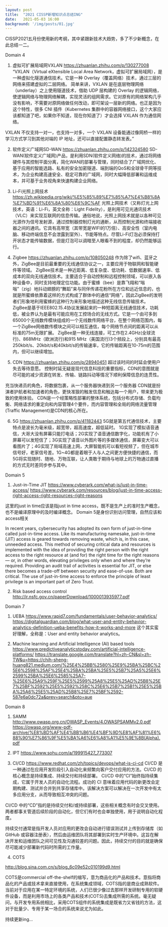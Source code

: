 ```yaml
---
layout: post
title:  "2021 CISSP新增知识点总结ING"
date:   2021-05-03 16:00
background: '/img/posts/01.jpg'
---
```

CISSP2021五月份使用新的考纲，其中紧跟新技术大趋势，多了不少新概念，在此总结一二。

Domain 4
1. 虚拟可扩展局域网VXLAN
https://zhuanlan.zhihu.com/p/130277008
“VXLAN（Virtual eXtensible Local Area Network，虚拟可扩展局域网），是一种虚拟化隧道通信技术。它是一种 Overlay（覆盖网络）技术，通过三层的网络来搭建虚拟的二层网络。
简单来讲，VXLAN 是在底层物理网络（underlay）之上使用隧道技术，借助 UDP 层构建的 Overlay 的逻辑网络，使逻辑网络与物理网络解耦，实现灵活的组网需求。它对原有的网络架构几乎没有影响，不需要对原网络做任何改动，即可架设一层新的网络。也正是因为这个特性，很多 CNI 插件（Kubernetes 集群中的容器网络接口，这个大家应该都知道了吧，如果你不知道，现在你知道了）才会选择 VXLAN 作为通信网络。

VXLAN 不仅支持一对一，也支持一对多，一个 VXLAN 设备能通过像网桥一样的学习方式学习到其他对端的 IP 地址，还可以直接配置静态转发表。”

2. 软件定义广域网SD-WAN
https://zhuanlan.zhihu.com/p/142324580
SD-WAN(软件定义广域网)产品，是利用SDN(软件定义网络)的技术，通过将网络硬件与其控制平面分离，简化WAN的部署与管理，同时结合了广域网优化、基于应用的智能选路、私有的安全加密隧道、端到端的QoS和全球骨干网等技术，为企业构建高速安全、稳定可靠的广域网，同时大幅降低部署和运维成本，并可基于业务视角来快速构建企业网络。

3. Li-Fi光照上网技术
https://zh.wikipedia.org/wiki/%E5%85%89%E7%85%A7%E4%B8%8A%E7%BD%91%E6%8A%80%E6%9C%AF
光照上网技术（又称灯光上网技术，英语：Li-Fi，英文全称：Light Fidelity），是利用可见光通讯技术（VLC）来实现互联网的信息传输。通俗地说，光照上网技术就是以各种可见光源作为信号发射源，通过控制器控制灯光的通断，从而控制光源和终端接收器之间的通讯。它具有高带宽（其带宽是WIFI的1万倍）、高安全性（室内电脑、移动终端信息不会泄露到室外）、节能等特点。尽管Li-Fi灯泡必须保持打开状态才能传输数据，但是灯泡可以调暗至人眼看不到的程度，却仍然能够运行。

4. Zigbee
https://zhuanlan.zhihu.com/p/108050248
作为除了wifi、蓝牙之外，ZigBee是目前最重要的无线通信协议之一，主要应用于物联网和智能硬件等领域。
ZigBee技术是一种近距离、低复杂度、低功耗、低数据速率、低成本的双向无线通信技术。主要适合于自动控制和远程控制领域，可以嵌入各种设备中，同时支持地理定位功能。由于蜜蜂（bee）是靠飞翔和“嗡嗡”（zig）地抖动翅膀的“舞蹈”来与同伴传递花粉所在方位和远近信息的，也就是所蜜蜂依靠着这样的方式构成了群体中的通信“网络”，因此ZigBee的发明者们形象地利用蜜蜂的这种行为来形象地描述这种无线信息传输技术。
ZigBee是基于IEEE802.15.4协议发展起来的一种短距离无线通信技术，功耗低，被业界认为是最有可能应用在工控场合的无线方式。它是一个由可多到65000个无线数传模块组成的一个无线数传网络平台，在整个网络范围内，每一个ZigBee网络数传模块之间可以相互通信，每个网络节点间的距离可以从标准的75m无限扩展。
ZigBee是一种无线连接，可工作在2.4GHz(全球流行)、868MHz（欧洲流行)和915 MHz（美国流行)3个频段上，分别具有最高250kbit/s、20kbit/s和40kbit/s的传输速率，它的传输距离在10-75m的范围内，但可以继续增加。

5. CDN
https://zhuanlan.zhihu.com/p/28940451
超过该时间的时延会使用户失去等待意愿。 控制时延无疑是现代信息科技的重要指标，CDN的意图就是尽可能的减少资源在转发、传输、链路抖动等情况下顺利保障信息的连贯性。

充当快递员的角色，将数据包裹，从一个服务器快递到另一个服务器
CDN就是扮演者护航者和加速者的角色，更快准狠的触发信息和触达每一个用户，带来更为极致的使用体验。
CDN是一个经策略性部署的整体系统，包括分布式存储、负载均衡、网络请求的重定向和内容管理4个要件，而内容管理和全局的网络流量管理(Traffic Management)是CDN的核心所在。

6. 5G
https://zhuanlan.zhihu.com/p/41182443
5G就是第五代通信技术，主要特点是波长为毫米级，超宽带，超高速度，超低延时。
1G实现了模拟语音通信，大哥大没有屏幕只能打电话；2G实现了语音通信数字化，功能机有了小屏幕可以发短信了；3G实现了语音以外图片等的多媒体通信，屏幕变大可以看图片了；4G实现了局域高速上网，大屏智能机可以看短视频了，但在城市信号好，老家信号差。1G~4G都是着眼于人与人之间更方便快捷的通信，而5G将实现随时、随地、万物互联，让人类敢于期待与地球上的万物通过直播的方式无时差同步参与其中。

Domain 5
1. Just-in-Time JIT
https://www.cyberark.com/what-is/just-in-time-access/
https://www.cyberark.com/resources/blog/just-in-time-access-right-access-right-resources-right-reasons

这里的just in time应该是指just in time access，既不是生产上的准时生产概念，也不是编译原理中的及时编译概念。
Domain 5是身份识别访问管理，自然应该和access相关

In recent years, cybersecurity has adopted its own form of just-in-time called just-in-time access. Like its manufacturing namesake, just-in-time (JIT) access is geared towards removing waste, which is, in this case, unneeded access. This method of securing critical data and resources is implemented with the idea of providing the right person with the right access to the right resource at (and for) the right time for the right reasons — or, in other words, elevating privileges only when and where they’re required. Providing an audit trail of activities is essential for JIT, or else there becomes a trade-off between security and ease-of-use. Both are critical.
The use of just-in-time access to enforce the principle of least privilege is an important part of Zero Trust.

2. Risk based access control
http://ir.nsfc.gov.cn/paperDownload/1000013935977.pdf


Domain 7
1. UEBA 
https://www.rapid7.com/fundamentals/user-behavior-analytics/
https://digitalguardian.com/blog/what-user-and-entity-behavior-analytics-definition-ueba-benefits-how-it-works-and-more
这个其实蛮好理解，全称是：User and entity behavior analytics。

2. Machine learning and Artificial Intelligence (AI) based tools 
https://www.predictiveanalyticstoday.com/artificial-intelligence-platforms/
https://translate.google.com/translate?hl=zh-CN&sl=zh-TW&u=https://chih-sheng-huang821.medium.com/%25E4%25BB%2580%25E9%25BA%25BC%25E6%2598%25AF%25E4%25BA%25BA%25E5%25B7%25A5%25E6%2599%25BA%25E6%2585%25A7-%25E6%25A9%259F%25E5%2599%25A8%25E5%25AD%25B8%25E7%25BF%2592%25E5%2592%258C%25E6%25B7%25B1%25E5%25BA%25A6%25E5%25AD%25B8%25E7%25BF%2592-587e6a0dc72a&prev=search&pto=aue

Domain 8
1. SAMM 
http://www.owasp.org.cn/OWASP_Events/4.OWASPSAMMv2.0.pdf
https://owasp.org/www-pdf-archive/%E8%BD%AF%E4%BB%B6%E4%BF%9D%E8%AF%81%E6%88%90%E7%86%9F%E5%BA%A6%E6%A8%A1%E5%9E%8B(Alpha).pdf

2. IPT
https://www.sohu.com/a/199915427_773307

3. CI/CD
https://www.redhat.com/zh/topics/devops/what-is-ci-cd
CI/CD 是一种通过在应用开发阶段引入自动化来频繁向客户交付应用的方法。CI/CD 的核心概念是持续集成、持续交付和持续部署。
CI/CD 中的“CI”始终指持续集成，它属于开发人员的自动化流程。成功的 CI 意味着应用代码的新更改会定期构建、测试并合并到共享存储库中。该解决方案可以解决在一次开发中有太多应用分支，从而导致相互冲突的问题。

CI/CD 中的“CD”指的是持续交付和/或持续部署，这些相关概念有时会交叉使用。两者都事关管道后续阶段的自动化，但它们有时也会单独使用，用于说明自动化程度。

持续交付通常是指开发人员对应用的更改会自动进行错误测试并上传到存储库（如 GitHub 或容器注册表），然后由运维团队将其部署到实时生产环境中。这旨在解决开发和运维团队之间可见性及沟通较差的问题。因此，持续交付的目的就是确保尽可能减少部署新代码时所需的工作量。

4. COTS

http://blog.sina.com.cn/s/blog_6c09e52c010199d9.html

COTS是commercial off-the-shelf的缩写，意为商品化的产品和技术。意指将商品化的产品或技术拿来直接使用，在系统集成领域，COTS指的是商业成熟软件。当前对于应用在某一特定环境的系统，人们已很少像过去那样开发研制专用的软硬件设备，而是利用市场上的各类产品和技术(COTS)去集成所需的系统。毫无疑问，与开发专用系统相比，采用COTS组件的系统集成是既省力又省钱的方法，这对于批量少、专用于某一场合的系统来说尤为如此。

持续更新ing...
